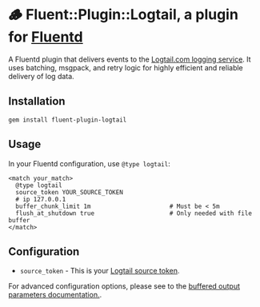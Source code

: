 # 🪵 Fluent::Plugin::Logtail, a plugin for [Fluentd](http://fluentd.org)

A Fluentd plugin that delivers events to the [Logtail.com logging service](https://logtail.com). It uses batching, msgpack, and retry logic for highly efficient and reliable delivery of log data.

## Installation

```
gem install fluent-plugin-logtail
```

## Usage

In your Fluentd configuration, use `@type logtail`:

```
<match your_match>
  @type logtail
  source_token YOUR_SOURCE_TOKEN
  # ip 127.0.0.1
  buffer_chunk_limit 1m                      # Must be < 5m
  flush_at_shutdown true                     # Only needed with file buffer
</match>
```

## Configuration

* `source_token` - This is your [Logtail source token](https://logtail.com).

For advanced configuration options, please see to the [buffered output parameters documentation.](http://docs.fluentd.org/articles/output-plugin-overview#buffered-output-parameters).
